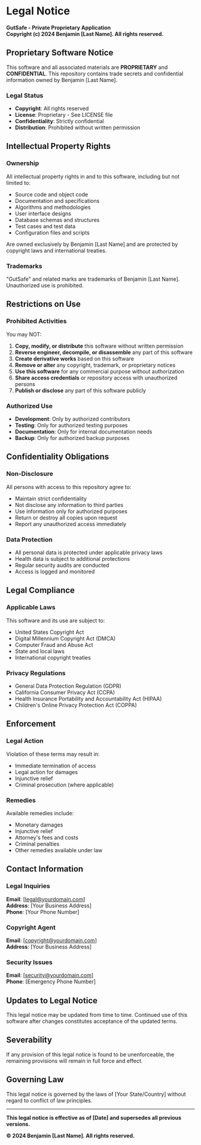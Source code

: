 # Legal Notice

**GutSafe - Private Proprietary Application**  
**Copyright (c) 2024 Benjamin [Last Name]. All rights reserved.**

## Proprietary Software Notice

This software and all associated materials are **PROPRIETARY** and **CONFIDENTIAL**. This repository contains trade secrets and confidential information owned by Benjamin [Last Name].

### Legal Status
- **Copyright**: All rights reserved
- **License**: Proprietary - See LICENSE file
- **Confidentiality**: Strictly confidential
- **Distribution**: Prohibited without written permission

## Intellectual Property Rights

### Ownership
All intellectual property rights in and to this software, including but not limited to:
- Source code and object code
- Documentation and specifications
- Algorithms and methodologies
- User interface designs
- Database schemas and structures
- Test cases and test data
- Configuration files and scripts

Are owned exclusively by Benjamin [Last Name] and are protected by copyright laws and international treaties.

### Trademarks
"GutSafe" and related marks are trademarks of Benjamin [Last Name]. Unauthorized use is prohibited.

## Restrictions on Use

### Prohibited Activities
You may NOT:
1. **Copy, modify, or distribute** this software without written permission
2. **Reverse engineer, decompile, or disassemble** any part of this software
3. **Create derivative works** based on this software
4. **Remove or alter** any copyright, trademark, or proprietary notices
5. **Use this software** for any commercial purpose without authorization
6. **Share access credentials** or repository access with unauthorized persons
7. **Publish or disclose** any part of this software publicly

### Authorized Use
- **Development**: Only by authorized contributors
- **Testing**: Only for authorized testing purposes
- **Documentation**: Only for internal documentation needs
- **Backup**: Only for authorized backup purposes

## Confidentiality Obligations

### Non-Disclosure
All persons with access to this repository agree to:
- Maintain strict confidentiality
- Not disclose any information to third parties
- Use information only for authorized purposes
- Return or destroy all copies upon request
- Report any unauthorized access immediately

### Data Protection
- All personal data is protected under applicable privacy laws
- Health data is subject to additional protections
- Regular security audits are conducted
- Access is logged and monitored

## Legal Compliance

### Applicable Laws
This software and its use are subject to:
- United States Copyright Act
- Digital Millennium Copyright Act (DMCA)
- Computer Fraud and Abuse Act
- State and local laws
- International copyright treaties

### Privacy Regulations
- General Data Protection Regulation (GDPR)
- California Consumer Privacy Act (CCPA)
- Health Insurance Portability and Accountability Act (HIPAA)
- Children's Online Privacy Protection Act (COPPA)

## Enforcement

### Legal Action
Violation of these terms may result in:
- Immediate termination of access
- Legal action for damages
- Injunctive relief
- Criminal prosecution (where applicable)

### Remedies
Available remedies include:
- Monetary damages
- Injunctive relief
- Attorney's fees and costs
- Criminal penalties
- Other remedies available under law

## Contact Information

### Legal Inquiries
**Email**: [legal@yourdomain.com]  
**Address**: [Your Business Address]  
**Phone**: [Your Phone Number]

### Copyright Agent
**Email**: [copyright@yourdomain.com]  
**Address**: [Your Business Address]

### Security Issues
**Email**: [security@yourdomain.com]  
**Phone**: [Emergency Phone Number]

## Updates to Legal Notice

This legal notice may be updated from time to time. Continued use of this software after changes constitutes acceptance of the updated terms.

## Severability

If any provision of this legal notice is found to be unenforceable, the remaining provisions will remain in full force and effect.

## Governing Law

This legal notice is governed by the laws of [Your State/Country] without regard to conflict of law principles.

---

**This legal notice is effective as of [Date] and supersedes all previous versions.**

**© 2024 Benjamin [Last Name]. All rights reserved.**
